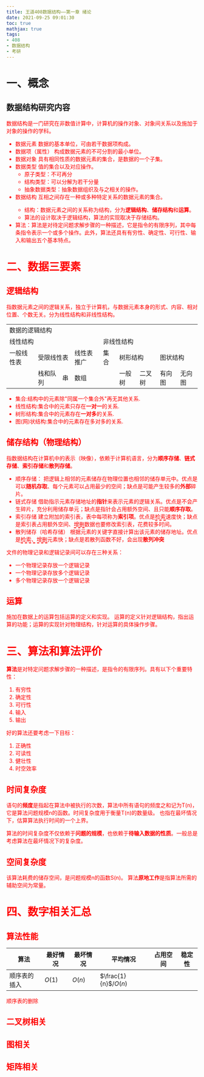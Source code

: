 ```yaml
---
title: 王道408数据结构——第一章 绪论
date: 2021-09-25 09:01:30
toc: true
mathjax: true
tags:
- 408
- 数据结构
- 考研
---
```


# 	一、概念
## 数据结构研究内容
<font color=red>数据结构是一门研究在非数值计算中，计算机的操作对象、对象间关系以及施加于对象的操作的学科。
- 数据元素
数据的基本单位，可由若干数据项构成。
- 数据项（属性）
构成数据元素的不可分割的最小单位。
- 数据对象
具有相同性质的数据元素的集合，是数据的一个子集。
- 数据类型
值的集合以及对应操作。
  - 原子类型：不可再分
  - 结构类型：可以分解为若干分量
  - 抽象数据类型：抽象数据组织及与之相关的操作。
- 数据结构
<font color=red>互相之间存在一种或多种特定关系的数据元素的集合。
  - 结构：数据元素之间的关系称为结构，分为**逻辑结构**、**储存结构**和**运算**。
  - 算法的设计取决于逻辑结构，算法的实现取决于存储结构。
 - 算法：<font color=red>算法是对待定问题求解步骤的一种描述，它是指令的有限序列，其中每条指令表示一个或多个操作。此外，算法还具有有穷性、确定性、可行性、输入和输出五个基本特点。
# 二、数据三要素
## 逻辑结构
指数据元素之间的逻辑关系，独立于计算机，与数据元素本身的形式、内容、相对位置、个数无关。分为线性结构和非线性结构。
<table>
<tr>
	<td colspan=9>数据的逻辑结构</td>
</tr>
	<td colspan=4>线性结构</td><td colspan=5>非线性结构</td>
<tr>
	<td>一般线性表</td><td colspan=2>受限线性表</td><td>线性表推广</td>
	<td>集合</td><td colspan=2>树形结构</td><td colspan=2>图状结构</td>
</tr>
<tr>
	<td></td><td>栈和队列</td><td>串</td><td>数组</td>
	<td></td><td>一般树</td><td>二叉树</td><td>有向图</td><td>无向图</td>
</tr>
</table>

- 集合:结构中的元素除"同属一个集合外"再无其他关系.
- 线性结构:集合中的元素只存在**一对一**的关系.
- 树形结构:集合中的元素存在**一对多**的关系.
- 图(网)状结构:集合中的元素存在多对多的关系.
## 储存结构（物理结构）
指数据结构在计算机中的表示（映像），依赖于计算机语言，分为**顺序存储**、**链式存储**、**索引存储**和**散列存储**。
- 顺序存储：
把逻辑上相邻的元素储存在物理位置也相邻的储存单元中。优点是可以**随机存取**、每个元素可以占用最少的空间；缺点是可能产生较多的**外部**碎片。
- 链式存储
借助指示元素存储地址的**指针**来表示元素的逻辑关系。优点是不会产生碎片，充分利用储存单元；缺点是指针会占用额外空间、且只能**顺序存取**。
- 索引存储
建立附加的索引表，表中每项称为**索引项**。优点是<span style="border-bottom:2px dashed red;">检索</span>速度快；缺点是索引表占用额外空间、<span style="border-bottom:2px dashed red;">增删</span>数据也要修改索引表，花费较多时间。
- 散列储存（哈希存储）
根据元素的关键字直接计算出该元素的储存地址。优点是<span style="border-bottom:2px dashed red;">检索、增删</span>元素快；缺点是若散列函数不好，会出现**散列冲突**

<font color=red>文件的物理记录和逻辑记录间可以存在三种关系</font>：
 - 一个物理记录存放一个逻辑记录
 - 一个物理记录存放多个逻辑记录
 - 多个物理记录存放一个逻辑记录
## 运算
施加在数据上的运算包括运算的定义和实现。
运算的定义针对逻辑结构，指出运算的功能；运算的实现针对物理结构，针对运算的具体操作步骤。
# 三、算法和算法评价
**算法**是对特定问题求解步骤的一种描述，是指令的有限序列。具有以下个重要特性：
1. 有穷性
2. 确定性
3. 可行性
4. 输入
5. 输出

好的算法还要考虑一下目标：
1. 正确性
7. 可读性
8. 健壮性
9. 时空效率

## 时间复杂度
<font color=red>语句的**频度**是指起在算法中被执行的次数，算法中所有语句的频度之和记为T(n)，它是算法问题规模n的函数。时间复杂度用于衡量T(n)的数量级。</font>
也指在最坏情况下，估算算法执行时间的一个上界。

算法的时间复杂度不仅依赖于**问题的规模**，也依赖于**待输入数据的性质**。一般总是考虑算法在最坏情况下的复杂度。
## 空间复杂度
该算法耗费的储存空间，是问题规模n的函数S(n)。
算法**原地工作**是指算法所需的辅助空间为常量。
# 四、数字相关汇总
## 算法性能
| 算法         | 最好情况 | 最坏情况 | 平均情况             | 占用空间 | 稳定性 |
| ------------ | -------- | -------- | -------------------- | -------- | ------ |
| 顺序表的插入 | $O(1)$   | $O(n)$   | $\frac{1}{n}$/$O(n)$ |          |        |
顺序表的删除

## 二叉树相关
## 图相关

## 矩阵相关